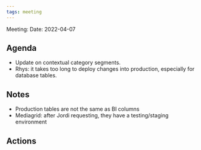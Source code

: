 ```yaml
---
tags: meeting
---
```


Meeting:
Date: 2022-04-07

## Agenda
- Update on contextual category segments.
- Rhys: it takes too long to deploy changes into production, especially for database tables.

## Notes
- Production tables are not the same as BI columns
- Mediagrid: after Jordi requesting, they have a testing/staging environment

## Actions